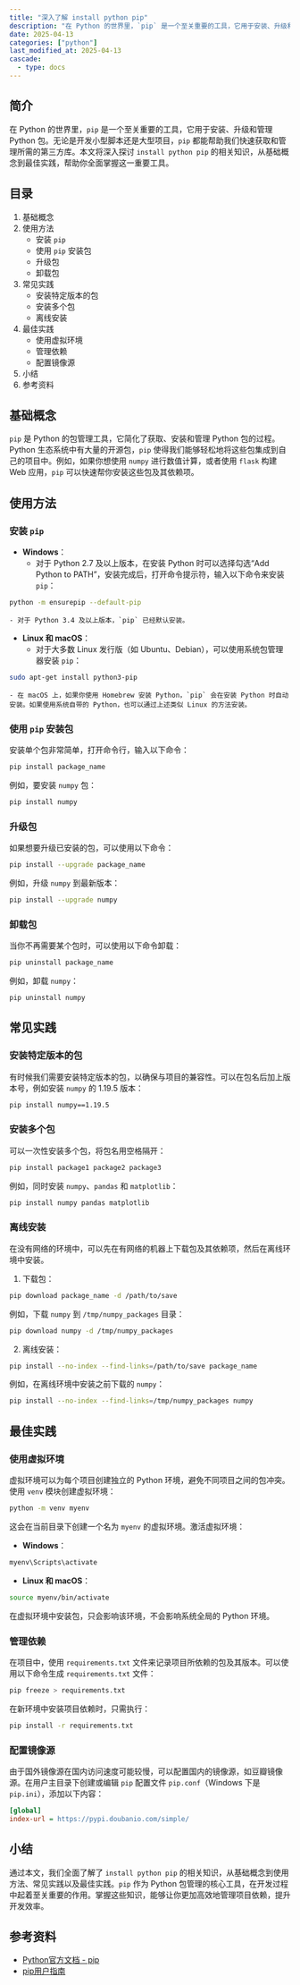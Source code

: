```yaml
---
title: "深入了解 install python pip"
description: "在 Python 的世界里，`pip` 是一个至关重要的工具，它用于安装、升级和管理 Python 包。无论是开发小型脚本还是大型项目，`pip` 都能帮助我们快速获取和管理所需的第三方库。本文将深入探讨 `install python pip` 的相关知识，从基础概念到最佳实践，帮助你全面掌握这一重要工具。"
date: 2025-04-13
categories: ["python"]
last_modified_at: 2025-04-13
cascade:
  - type: docs
---
```



## 简介
在 Python 的世界里，`pip` 是一个至关重要的工具，它用于安装、升级和管理 Python 包。无论是开发小型脚本还是大型项目，`pip` 都能帮助我们快速获取和管理所需的第三方库。本文将深入探讨 `install python pip` 的相关知识，从基础概念到最佳实践，帮助你全面掌握这一重要工具。

<!-- more -->
## 目录
1. 基础概念
2. 使用方法
    - 安装 `pip`
    - 使用 `pip` 安装包
    - 升级包
    - 卸载包
3. 常见实践
    - 安装特定版本的包
    - 安装多个包
    - 离线安装
4. 最佳实践
    - 使用虚拟环境
    - 管理依赖
    - 配置镜像源
5. 小结
6. 参考资料

## 基础概念
`pip` 是 Python 的包管理工具，它简化了获取、安装和管理 Python 包的过程。Python 生态系统中有大量的开源包，`pip` 使得我们能够轻松地将这些包集成到自己的项目中。例如，如果你想使用 `numpy` 进行数值计算，或者使用 `flask` 构建 Web 应用，`pip` 可以快速帮你安装这些包及其依赖项。

## 使用方法
### 安装 `pip`
- **Windows**：
    - 对于 Python 2.7 及以上版本，在安装 Python 时可以选择勾选“Add Python to PATH”，安装完成后，打开命令提示符，输入以下命令来安装 `pip`：
```bash
python -m ensurepip --default-pip
```
    - 对于 Python 3.4 及以上版本，`pip` 已经默认安装。
- **Linux 和 macOS**：
    - 对于大多数 Linux 发行版（如 Ubuntu、Debian），可以使用系统包管理器安装 `pip`：
```bash
sudo apt-get install python3-pip
```
    - 在 macOS 上，如果你使用 Homebrew 安装 Python，`pip` 会在安装 Python 时自动安装。如果使用系统自带的 Python，也可以通过上述类似 Linux 的方法安装。

### 使用 `pip` 安装包
安装单个包非常简单，打开命令行，输入以下命令：
```bash
pip install package_name
```
例如，要安装 `numpy` 包：
```bash
pip install numpy
```

### 升级包
如果想要升级已安装的包，可以使用以下命令：
```bash
pip install --upgrade package_name
```
例如，升级 `numpy` 到最新版本：
```bash
pip install --upgrade numpy
```

### 卸载包
当你不再需要某个包时，可以使用以下命令卸载：
```bash
pip uninstall package_name
```
例如，卸载 `numpy`：
```bash
pip uninstall numpy
```

## 常见实践
### 安装特定版本的包
有时候我们需要安装特定版本的包，以确保与项目的兼容性。可以在包名后加上版本号，例如安装 `numpy` 的 1.19.5 版本：
```bash
pip install numpy==1.19.5
```

### 安装多个包
可以一次性安装多个包，将包名用空格隔开：
```bash
pip install package1 package2 package3
```
例如，同时安装 `numpy`、`pandas` 和 `matplotlib`：
```bash
pip install numpy pandas matplotlib
```

### 离线安装
在没有网络的环境中，可以先在有网络的机器上下载包及其依赖项，然后在离线环境中安装。
1. 下载包：
```bash
pip download package_name -d /path/to/save
```
例如，下载 `numpy` 到 `/tmp/numpy_packages` 目录：
```bash
pip download numpy -d /tmp/numpy_packages
```
2. 离线安装：
```bash
pip install --no-index --find-links=/path/to/save package_name
```
例如，在离线环境中安装之前下载的 `numpy`：
```bash
pip install --no-index --find-links=/tmp/numpy_packages numpy
```

## 最佳实践
### 使用虚拟环境
虚拟环境可以为每个项目创建独立的 Python 环境，避免不同项目之间的包冲突。使用 `venv` 模块创建虚拟环境：
```bash
python -m venv myenv
```
这会在当前目录下创建一个名为 `myenv` 的虚拟环境。激活虚拟环境：
- **Windows**：
```bash
myenv\Scripts\activate
```
- **Linux 和 macOS**：
```bash
source myenv/bin/activate
```
在虚拟环境中安装包，只会影响该环境，不会影响系统全局的 Python 环境。

### 管理依赖
在项目中，使用 `requirements.txt` 文件来记录项目所依赖的包及其版本。可以使用以下命令生成 `requirements.txt` 文件：
```bash
pip freeze > requirements.txt
```
在新环境中安装项目依赖时，只需执行：
```bash
pip install -r requirements.txt
```

### 配置镜像源
由于国外镜像源在国内访问速度可能较慢，可以配置国内的镜像源，如豆瓣镜像源。在用户主目录下创建或编辑 `pip` 配置文件 `pip.conf`（Windows 下是 `pip.ini`），添加以下内容：
```ini
[global]
index-url = https://pypi.doubanio.com/simple/
```

## 小结
通过本文，我们全面了解了 `install python pip` 的相关知识，从基础概念到使用方法、常见实践以及最佳实践。`pip` 作为 Python 包管理的核心工具，在开发过程中起着至关重要的作用。掌握这些知识，能够让你更加高效地管理项目依赖，提升开发效率。

## 参考资料
- [Python官方文档 - pip](https://pip.pypa.io/en/stable/)
- [pip用户指南](https://pip.pypa.io/en/stable/user_guide/)